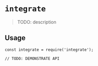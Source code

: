 # `integrate`

> TODO: description

## Usage

```
const integrate = require('integrate');

// TODO: DEMONSTRATE API
```
